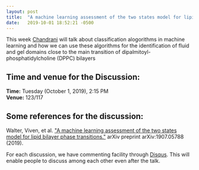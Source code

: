 ```yaml
---
layout: post
title:  "A machine learning assessment of the two states model for lipid bilayer phase transitions"
date:   2019-10-01 18:52:21 -0500
---
```

This week [Chandrani](https://www.imsc.res.in/chandrani_kumari) will talk about classification alogorithms in machine learning and how we can use these algorithms for the identification of fluid and gel domains close to the main transition of dipalmitoyl-phosphatidylcholine (DPPC) bilayers

## Time and venue for the Discussion:
**Time:** Tuesday (October 1, 2019), 2:15 PM  
**Venue:** 123/117  

## Some references for the discussion:

Walter, Viven, et al. ["A machine learning assessment of the two states model for lipid bilayer phase transitions."](https://arxiv.org/pdf/1907.05788.pdf) arXiv preprint arXiv:1907.05788 (2019).


For each discussion, we have commenting facility through [Disqus](https://disqus.com/). This will enable people to discuss among each other even after the talk.
